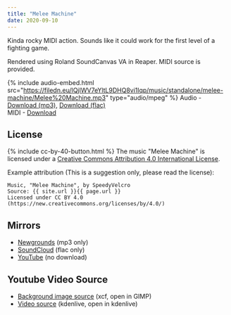 ```yaml
---
title: "Melee Machine"
date: 2020-09-10 
---
```

Kinda rocky MIDI action. Sounds like it could work for the first level of a fighting game.

Rendered using Roland SoundCanvas VA in Reaper. MIDI source is provided.

{% include audio-embed.html src="https://filedn.eu/lQjIWV7eYltL9DHQ8vi1lqp/music/standalone/melee-machine/Melee%20Machine.mp3" type="audio/mpeg" %}
Audio -
[Download (mp3)](https://filedn.eu/lQjIWV7eYltL9DHQ8vi1lqp/music/standalone/melee-machine/Melee%20Machine.mp3),
[Download (flac)](https://filedn.eu/lQjIWV7eYltL9DHQ8vi1lqp/music/standalone/melee-machine/Melee%20Machine.flac)\
MIDI -
[Download](https://filedn.eu/lQjIWV7eYltL9DHQ8vi1lqp/music/standalone/melee-machine/Melee%20Machine.mid)

## License
{% include cc-by-40-button.html %}
The music "Melee Machine" is licensed under a [Creative Commons Attribution 4.0 International License](http://creativecommons.org/licenses/by/4.0/).

Example attribution (This is a suggestion only, please read the license):
```
Music, "Melee Machine", by SpeedyVelcro
Source: {{ site.url }}{{ page.url }}
Licensed under CC BY 4.0 (https://new.creativecommons.org/licenses/by/4.0/)
```

## Mirrors
- [Newgrounds](https://www.newgrounds.com/audio/listen/963622) (mp3 only)
- [SoundCloud](https://soundcloud.com/swiftvector/melee-machine) (flac only)
- [YouTube](https://www.youtube.com/watch?v=MsHqGEJIldU) (no download)

## Youtube Video Source
- [Background image source](https://filedn.eu/lQjIWV7eYltL9DHQ8vi1lqp/music/standalone/melee-machine/melee-machine-background.xcf) (xcf, open in GIMP)
- [Video source](https://filedn.eu/lQjIWV7eYltL9DHQ8vi1lqp/music/standalone/melee-machine/melee-machine.kdenlive) (kdenlive, open in kdenlive)
